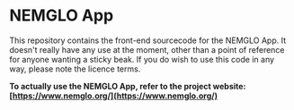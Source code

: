 # NEMGLO App
This repository contains the front-end sourcecode for the NEMGLO App. It doesn't really have any use at the moment, other than a point of reference for anyone wanting a sticky beak. If you do wish to use this code in any way, please note the licence terms.

**To actually use the NEMGLO App, refer to the project website: [https://www.nemglo.org/](https://www.nemglo.org/)**
